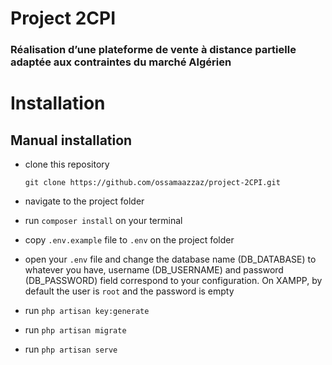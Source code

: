 # Project 2CPI 
### Réalisation d’une plateforme de vente à distance partielle adaptée aux contraintes du marché Algérien




# Installation

## Manual installation

- clone this repository

	`git clone https://github.com/ossamaazzaz/project-2CPI.git`

- navigate to the project folder
- run `composer install` on your terminal
- copy `.env.example` file to `.env` on the project folder
- open your `.env` file and change the database name (DB_DATABASE) to whatever you have, username (DB_USERNAME) and password (DB_PASSWORD) field correspond to your configuration. On XAMPP, by default the user is `root` and the password is empty
- run `php artisan key:generate`
- run `php artisan migrate`
- run `php artisan serve`
